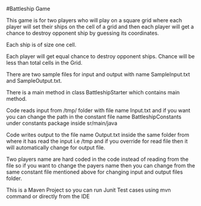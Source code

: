 #Battleship Game

This game is for two players who will play on a square grid where each player will set their ships on the cell of a grid 
and then each player will get a chance to destroy opponent ship by guessing its coordinates.

Each ship is of size one cell.

Each player will get equal chance to destroy opponent ships. Chance will be less than total cells in the Grid.

There are two sample files for input and output with name SampleInput.txt and SampleOutput.txt.

There is a main method in class BattleshipStarter which contains main method.

Code reads input from /tmp/ folder with file name Input.txt and if you want you can change the path in the constant file name BattleshipConstants under constants package inside sr/main/java

Code writes output to the file name Output.txt inside the same folder from where it has read the input i.e /tmp and if you override for read file then it will automatically change for output file.

Two players name are hard coded in the code instead of reading from the file so if you want to change the payers name then you can change from the same constant file mentioned above for changing input and output files folder.

This is a Maven Project so you can run Junit Test cases using mvn command or directly from the IDE




